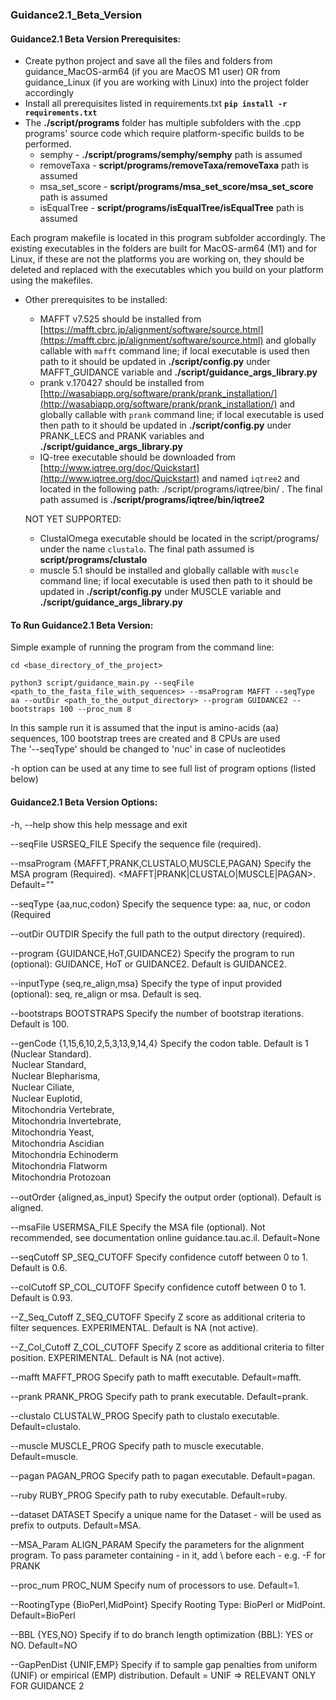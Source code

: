 ### Guidance2.1_Beta_Version

#### Guidance2.1 Beta Version Prerequisites:

* Create python project and save all the files and folders from guidance_MacOS-arm64 (if you are MacOS M1 user) OR from guidance_Linux (if you are working with Linux) into the project folder accordingly
* Install all prerequisites listed in requirements.txt
**`pip install -r requirements.txt`**
* The **./script/programs** folder has multiple subfolders with the .cpp programs' source code which require platform-specific builds to be performed. 
  - semphy - **./script/programs/semphy/semphy** path is assumed
  - removeTaxa - **script/programs/removeTaxa/removeTaxa** path is assumed
  - msa_set_score - **script/programs/msa_set_score/msa_set_score** path is assumed 
  - isEqualTree - **script/programs/isEqualTree/isEqualTree** path is assumed

Each program makefile is located in this program subfolder accordingly. The existing executables in the folders are built for MacOS-arm64 (M1) and for Linux, if these are not the platforms you are working on, they should be deleted and replaced with the executables which you build on your platform using the makefiles.

* Other prerequisites to be installed:
  - MAFFT v7.525 should be installed from [https://mafft.cbrc.jp/alignment/software/source.html](https://mafft.cbrc.jp/alignment/software/source.html) and globally callable with `mafft` command line; if local executable is used then path to it should be updated in **./script/config.py** under MAFFT_GUIDANCE variable and **./script/guidance_args_library.py**
  - prank v.170427 should be installed from [http://wasabiapp.org/software/prank/prank_installation/](http://wasabiapp.org/software/prank/prank_installation/) and globally callable with `prank` command line; if local executable is used then path to it should be updated in **./script/config.py** under PRANK_LECS and PRANK variables and **./script/guidance_args_library.py**
  - IQ-tree executable should be downloaded from [http://www.iqtree.org/doc/Quickstart](http://www.iqtree.org/doc/Quickstart) and named `iqtree2` and located in the following path: 
  ./script/programs/iqtree/bin/ . The final path assumed is **./script/programs/iqtree/bin/iqtree2**

  NOT YET SUPPORTED:
  
  - ClustalOmega executable should be located in the script/programs/ under the name `clustalo`. The final path assumed is **script/programs/clustalo**
  - muscle 5.1 should be installed and globally callable with `muscle` command line; if local executable is used then path to it should be updated in **./script/config.py** under MUSCLE variable and **./script/guidance_args_library.py**

#### To Run Guidance2.1 Beta Version:

Simple example of running the program from the command line:

`cd <base_directory_of_the_project>`

`python3 script/guidance_main.py --seqFile <path_to_the_fasta_file_with_sequences> --msaProgram MAFFT --seqType aa --outDir <path_to_the_output_directory> --program GUIDANCE2 --bootstraps 100 --proc_num 8`

In this sample run it is assumed that the input is amino-acids (aa) sequences, 100 bootstrap trees are created and 8 CPUs are used   
The '--seqType' should be changed to 'nuc' in case of nucleotides

-h option can be used at any time to see full list of program options (listed below)

#### Guidance2.1 Beta Version Options:

 -h, --help            show this help message and exit
 
  --seqFile USRSEQ_FILE
                        Specify the sequence file (required).
                        
  --msaProgram {MAFFT,PRANK,CLUSTALO,MUSCLE,PAGAN}
                        Specify the MSA program (Required). <MAFFT|PRANK|CLUSTALO|MUSCLE|PAGAN>. Default=""
                        
  --seqType {aa,nuc,codon}
                        Specify the sequence type: aa, nuc, or codon (Required
                        
  --outDir OUTDIR       Specify the full path to the output directory (required).
  
  --program {GUIDANCE,HoT,GUIDANCE2}
                        Specify the program to run (optional): GUIDANCE, HoT or GUIDANCE2. Default is GUIDANCE2.
                        
  --inputType {seq,re_align,msa}
                        Specify the type of input provided (optional): seq, re_align or msa. Default is seq.
                        
  --bootstraps BOOTSTRAPS
                        Specify the number of bootstrap iterations. Default is 100.
                        
  --genCode {1,15,6,10,2,5,3,13,9,14,4}
                        Specify the codon table. Default is 1 (Nuclear Standard). <option value=1> Nuclear Standard, <option value=15> Nuclear
                        Blepharisma, <option value=6> Nuclear Ciliate, <option value=10> Nuclear Euplotid, <option value=2> Mitochondria
                        Vertebrate, <option value=5> Mitochondria Invertebrate, <option value=3> Mitochondria Yeast, <option value=13> Mitochondria
                        Ascidian <option value=9> Mitochondria Echinoderm <option value=14> Mitochondria Flatworm <option value=4> Mitochondria
                        Protozoan
                        
  --outOrder {aligned,as_input}
                        Specify the output order (optional). Default is aligned.
                        
  --msaFile USERMSA_FILE
                        Specify the MSA file (optional). Not recommended, see documentation online guidance.tau.ac.il. Default=None
                        
  --seqCutoff SP_SEQ_CUTOFF
                        Specify confidence cutoff between 0 to 1. Default is 0.6.
                        
  --colCutoff SP_COL_CUTOFF
                        Specify confidence cutoff between 0 to 1. Default is 0.93.
                        
  --Z_Seq_Cutoff Z_SEQ_CUTOFF
                        Specify Z score as additional criteria to filter sequences. EXPERIMENTAL. Default is NA (not active).
                        
  --Z_Col_Cutoff Z_COL_CUTOFF
                        Specify Z score as additional criteria to filter position. EXPERIMENTAL. Default is NA (not active).
                        
  --mafft MAFFT_PROG    Specify path to mafft executable. Default=mafft.
  
  --prank PRANK_PROG    Specify path to prank executable. Default=prank.
  
  --clustalo CLUSTALW_PROG
                        Specify path to clustalo executable. Default=clustalo.
                        
  --muscle MUSCLE_PROG  Specify path to muscle executable. Default=muscle.
  
  --pagan PAGAN_PROG    Specify path to pagan executable. Default=pagan.
  
  --ruby RUBY_PROG      Specify path to ruby executable. Default=ruby.
  
  --dataset DATASET     Specify a unique name for the Dataset - will be used as prefix to outputs. Default=MSA.
  
  --MSA_Param ALIGN_PARAM
                        Specify the parameters for the alignment program. To pass parameter containing - in it, add \ before each - e.g. \-F for
                        PRANK
                        
  --proc_num PROC_NUM   Specify num of processors to use. Default=1.
  
  --RootingType {BioPerl,MidPoint}
                        Specify Rooting Type: BioPerl or MidPoint. Default=BioPerl
                        
  --BBL {YES,NO}        Specify if to do branch length optimization (BBL): YES or NO. Default=NO
  
  --GapPenDist {UNIF,EMP}
                        Specify if to sample gap penalties from uniform (UNIF) or empirical (EMP) distribution. Default = UNIF => RELEVANT ONLY FOR
                        GUIDANCE 2
